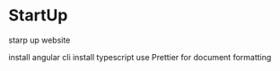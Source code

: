 # StartUp
starp up website

install angular cli
install typescript
use Prettier for document formatting
